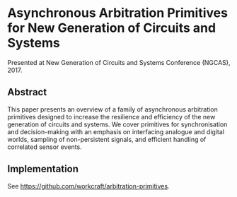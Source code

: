 # Asynchronous Arbitration Primitives for New Generation of Circuits and Systems

Presented at New Generation of Circuits and Systems Conference (NGCAS), 2017.

## Abstract

This paper presents an overview of a family of asynchronous arbitration primitives designed
to increase the resilience and efficiency of the new generation of circuits and systems.
We cover primitives for synchronisation and decision-making with an emphasis on interfacing
analogue and digital worlds, sampling of non-persistent signals, and efficient handling of
correlated sensor events.

## Implementation

See https://github.com/workcraft/arbitration-primitives.
